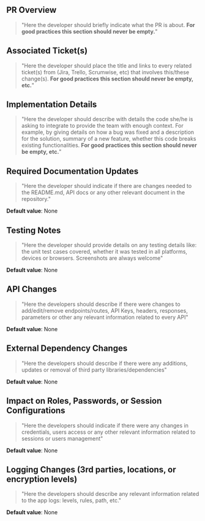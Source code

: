 ## PR Overview

> "Here the developer should briefly indicate what the PR is about. **For good practices this section should never be empty.**"

## Associated Ticket(s)

> "Here the developer should place the title and links to every related ticket(s) from (Jira, Trello, Scrumwise, etc) that involves this/these change(s). **For good practices this section should never be empty, etc.**"

## Implementation Details

> "Here the developer should describe with details the code she/he is asking to integrate to provide the team with enough context. For example, by giving details on how a bug was fixed and a description for the solution, summary of a new feature, whether this code breaks existing functionalities. **For good practices this section should never be empty, etc.**"

## Required Documentation Updates

> "Here the developer should indicate if there are changes needed to the README.md, API docs or any other relevant document in the repository."

**Default value**: None

## Testing Notes

> "Here the developer should provide details on any testing details like: the unit test cases covered, whether it was tested in all platforms, devices or browsers. Screenshots are always welcome"

**Default value**: None

## API Changes

> "Here the developers should describe if there were changes to add/edit/remove endpoints/routes, API Keys, headers, responses, parameters or other any relevant information related to every API"

**Default value**: None

## External Dependency Changes

> "Here the developers should describe if there were any additions, updates or removal of third party libraries/dependencies"

**Default value**: None

## Impact on Roles, Passwords, or Session Configurations

> "Here the developers should indicate if there were any changes in credentials, users access or any other relevant information related to sessions or users management"

**Default value**: None

## Logging Changes (3rd parties, locations, or encryption levels)

> "Here the developers should describe any relevant information related to the app logs: levels, rules, path, etc."

**Default value**: None
